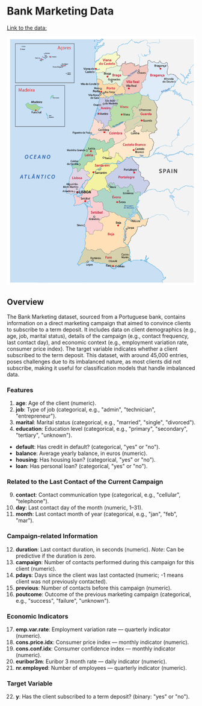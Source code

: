 # Bank Marketing Data

[Link to the data: ](https://archive.ics.uci.edu/dataset/222/bank+marketing)

![Bank Marketing Data](districts-of-portugal-map.png)

## Overview 
The Bank Marketing dataset, sourced from a Portuguese bank, contains information on a direct marketing campaign that aimed to convince clients to subscribe to a term deposit. It includes data on client demographics (e.g., age, job, marital status), details of the campaign (e.g., contact frequency, last contact day), and economic context (e.g., employment variation rate, consumer price index). The target variable indicates whether a client subscribed to the term deposit. This dataset, with around 45,000 entries, poses challenges due to its imbalanced nature, as most clients did not subscribe, making it useful for classification models that handle imbalanced data.

### Features 

1. **age**: Age of the client (numeric).
2. **job**: Type of job (categorical, e.g., "admin", "technician", "entrepreneur").
3. **marital**: Marital status (categorical, e.g., "married", "single", "divorced").
4. **education**: Education level (categorical, e.g., "primary", "secondary", "tertiary", "unknown").
* **default**: Has credit in default? (categorical, "yes" or "no").
* **balance**: Average yearly balance, in euros (numeric).
* **housing**: Has housing loan? (categorical, "yes" or "no").
* **loan**: Has personal loan? (categorical, "yes" or "no").

### Related to the Last Contact of the Current Campaign

9. **contact**: Contact communication type (categorical, e.g., "cellular", "telephone").
10. **day**: Last contact day of the month (numeric, 1–31).
11. **month**: Last contact month of year (categorical, e.g., "jan", "feb", "mar").

### Campaign-related Information

12. **duration**: Last contact duration, in seconds (numeric). *Note*: Can be predictive if the duration is zero.
13. **campaign**: Number of contacts performed during this campaign for this client (numeric).
14. **pdays**: Days since the client was last contacted (numeric; -1 means client was not previously contacted).
15. **previous**: Number of contacts before this campaign (numeric).
16. **poutcome**: Outcome of the previous marketing campaign (categorical, e.g., "success", "failure", "unknown").

### Economic Indicators

17. **emp.var.rate**: Employment variation rate — quarterly indicator (numeric).
18. **cons.price.idx**: Consumer price index — monthly indicator (numeric).
19. **cons.conf.idx**: Consumer confidence index — monthly indicator (numeric).
20. **euribor3m**: Euribor 3 month rate — daily indicator (numeric).
21. **nr.employed**: Number of employees — quarterly indicator (numeric).

### Target Variable

22. **y**: Has the client subscribed to a term deposit? (binary: "yes" or "no").
